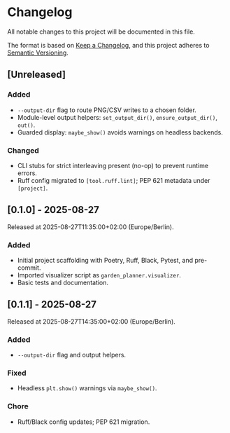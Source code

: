 # Changelog
All notable changes to this project will be documented in this file.

The format is based on [Keep a Changelog](https://keepachangelog.com/en/1.0.0/),
and this project adheres to [Semantic Versioning](https://semver.org/spec/v2.0.0.html).

## [Unreleased]

### Added
- `--output-dir` flag to route PNG/CSV writes to a chosen folder.
- Module-level output helpers: `set_output_dir()`, `ensure_output_dir()`, `out()`.
- Guarded display: `maybe_show()` avoids warnings on headless backends.

### Changed
- CLI stubs for strict interleaving present (no-op) to prevent runtime errors.
- Ruff config migrated to `[tool.ruff.lint]`; PEP 621 metadata under `[project]`.

## [0.1.0] - 2025-08-27
Released at 2025-08-27T11:35:00+02:00 (Europe/Berlin).
### Added
- Initial project scaffolding with Poetry, Ruff, Black, Pytest, and pre-commit.
- Imported visualizer script as `garden_planner.visualizer`.
- Basic tests and documentation.

## [0.1.1] - 2025-08-27
Released at 2025-08-27T14:35:00+02:00 (Europe/Berlin).
### Added
- `--output-dir` flag and output helpers.
### Fixed
- Headless `plt.show()` warnings via `maybe_show()`.
### Chore
- Ruff/Black config updates; PEP 621 migration.